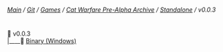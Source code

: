﻿###### [Main](https://pikakid98.github.io) / [Git](https://git-pikakid98.github.io) / [Games](https://git-pikakid98.github.io/games) / [Cat Warfare Pre-Alpha Archive](https://git-pikakid98.github.io/games/cat-warfare-pre-alpha-archive) / [Standalone](https://git-pikakid98.github.io/games/cat-warfare-pre-alpha-archive/standalone) / v0.0.3
<h1></h1>

📂 v0.0.3
\
|____📄 [Binary (Windows)](https://github.com/Git-Pikakid98/cat-warfare-pre-alpha-archive/releases/download/v0.0.3/Cat.Warfare.V0.0.3.Pre-Alpha.7z)
